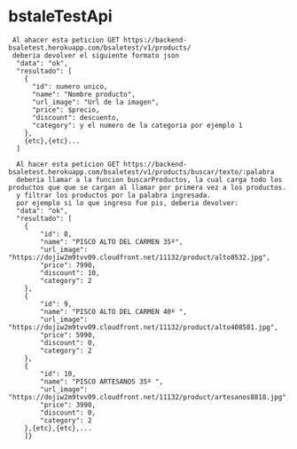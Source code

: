 # bstaleTestApi

     Al ahacer esta peticion GET https://backend-bsaletest.herokuapp.com/bsaletest/v1/products/
     deberia devolver el siguiente formato json
      "data": "ok",
      "resultado": [
        {
          "id": numero unico,
          "name": "Nombre producto",
          "url_image": "Url de la imagen",
          "price": $precio,
          "discount": descuento,
          "category": y el numero de la categoria por ejemplo 1
        },
        {etc},{etc}...
      ]
      
      Al hacer esta peticion GET https://backend-bsaletest.herokuapp.com/bsaletest/v1/products/buscar/texto/:palabra
      deberia llamar a la funcion buscarProductos, la cual carga todo los productos que que se cargan al llamar por primera vez a los productos.
      y filtrar los productos por la palabra ingresada.
      por ejemplo si lo que ingreso fue pis, deberia devolver:
      "data": "ok",
      "resultado": [
        {
            "id": 8,
            "name": "PISCO ALTO DEL CARMEN 35º",
            "url_image": "https://dojiw2m9tvv09.cloudfront.net/11132/product/alto8532.jpg",
            "price": 7990,
            "discount": 10,
            "category": 2
        },
        {
            "id": 9,
            "name": "PISCO ALTO DEL CARMEN 40º ",
            "url_image": "https://dojiw2m9tvv09.cloudfront.net/11132/product/alto408581.jpg",
            "price": 5990,
            "discount": 0,
            "category": 2
        },
        {
            "id": 10,
            "name": "PISCO ARTESANOS 35º ",
            "url_image": "https://dojiw2m9tvv09.cloudfront.net/11132/product/artesanos8818.jpg",
            "price": 3990,
            "discount": 0,
            "category": 2
        },{etc},{etc},...
        ]}
      
      
